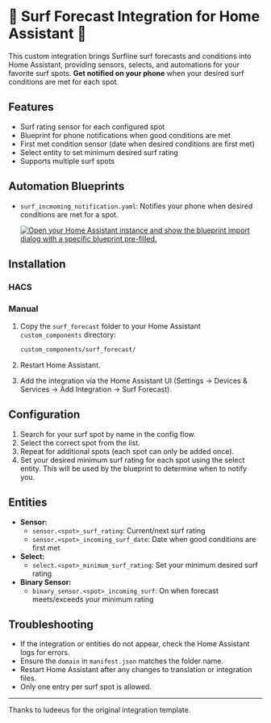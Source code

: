 # 🌊 Surf Forecast Integration for Home Assistant 🌊

This custom integration brings Surfline surf forecasts and conditions into Home Assistant, providing sensors, selects, and automations for your favorite surf spots.
**Get notified on your phone** when your desired surf conditions are met for each spot.

## Features

- Surf rating sensor for each configured spot
- Blueprint for phone notifications when good conditions are met
- First met condition sensor (date when desired conditions are first met)
- Select entity to set minimum desired surf rating
- Supports multiple surf spots

## Automation Blueprints


- `surf_incmoming_notification.yaml`: Notifies your phone when desired conditions are met for a spot.

  [![Open your Home Assistant instance and show the blueprint import dialog with a specific blueprint pre-filled.](https://my.home-assistant.io/badges/blueprint_import.svg)](https://my.home-assistant.io/redirect/blueprint_import/?blueprint_url=https%3A%2F%2Fgithub.com%2Fvictorigualada%2Fsurf-forecast-integration%2Fblob%2Fmain%2Fblueprints%2Fsurf_incoming_notification.yaml)

## Installation

### HACS


### Manual

1. Copy the `surf_forecast` folder to your Home Assistant `custom_components` directory:

	 ```bash
	 custom_components/surf_forecast/
	 ```
2. Restart Home Assistant.
3. Add the integration via the Home Assistant UI (Settings → Devices & Services → Add Integration → Surf Forecast).

## Configuration

1. Search for your surf spot by name in the config flow.
2. Select the correct spot from the list.
3. Repeat for additional spots (each spot can only be added once).
4. Set your desired minimum surf rating for each spot using the select entity. This will be used by the blueprint to determine when to notify you.

## Entities

- **Sensor:**
	- `sensor.<spot>_surf_rating`: Current/next surf rating
	- `sensor.<spot>_incoming_surf_date`: Date when good conditions are first met
- **Select:**
	- `select.<spot>_minimum_surf_rating`: Set your minimum desired surf rating
- **Binary Sensor:**
	- `binary_sensor.<spot>_incoming_surf`: On when forecast meets/exceeds your minimum rating

## Troubleshooting

- If the integration or entities do not appear, check the Home Assistant logs for errors.
- Ensure the `domain` in `manifest.json` matches the folder name.
- Restart Home Assistant after any changes to translation or integration files.
- Only one entry per surf spot is allowed.

---

Thanks to ludeeus for the original integration template.